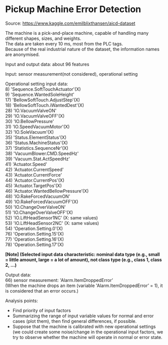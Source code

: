# Pickup Machine Error Detection

Source: https://www.kaggle.com/emilblixthansen/aicd-dataset
  
The machine is a pick-and-place machine, capable of handling many different shapes, sizes, and weights.  
The data are taken every 10 ms, most from the PLC tags.  
Because of the real industrial nature of the dataset, the information names are anonymised.  
  
Input and output data: about 96 features  
  
Input: sensor measurement(not considered), operational setting  
  
Operational setting input data:  
8) 'Sequence.SoftTouchActuator'(X)  
9) 'Sequence.WantedSoleHeight'  
17) 'BellowSoftTouch.AdjustStep'(X)  
18) 'BellowSoftTouch.iWantedDest'(X)  
28) 'IO.VacuumValveON'  
29) 'IO.VacuumValveOFF'(X)  
30) 'IO.BellowPressure'  
31) 'IO.SpeedVacuumMotor'(X)  
32) 'IO.SoleVacuum'(X)  
35) 'Status.ElementStatus’(X)  
36) 'Status.MachineStatus'(X)  
37) 'Statistics.SequenceNr'(X)  
38) 'VacuumBlower.CMD.SpeedHz'  
39) 'Vacuum.Stat.ActSpeedHz'  
41) 'Actuator.Speed'  
42) 'Actuator.CurrentSpeed'  
43) 'Actuator.CurrentForce'  
44) 'Actuator.CurrentPos'(X)  
45) 'Actuator.TargetPos'(X)  
46) 'Actuator.WantedBellowPressure’(X)  
48) 'IO.RakeForcedVacuumON'  
49) 'IO.RakeForcedVacuumOFF'(X)  
50) 'IO.ChangeOverValveON'  
51) 'IO.ChangeOverValveOFF'(X)  
52) 'IO.LiftHeadSensor1NC’ (X: same values)  
53) 'IO.LiftHeadSensor2NC' (X: same values)  
54) 'Operation.Setting.0'(X)  
76) 'Operation.Setting.15'(X)  
77) 'Operation.Setting.16'(X)  
78) 'Operation.Setting.17'(X)  
  
**[Note] (Selected input data characteristic: nominal data type (e.g., small = little amount, large = a lot of amount), not class type (e.g., class 1, class 2, …)**
  
Output data:  
66) sensor measurement: 'Alarm.ItemDroppedError’  
(When the machine drops an item (variable 'Alarm.ItemDroppedError’ = 1), it is considered that an error occurs.)  

Analysis points:  
- Find priority of input factors  
- Summarizing the range of input variable values for normal and error cases (plot them), then find general differences, if possible.  
- Suppose that the machine is calibrated with new operational settings (we could create some noise/change in the operational input factors, we try to observe whether the machine will operate in normal or error state.
